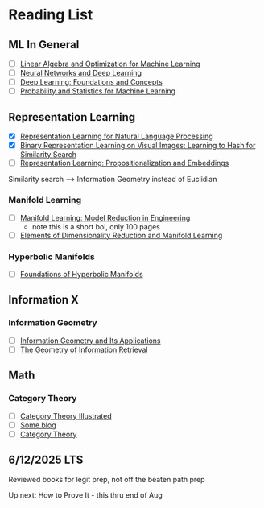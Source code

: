 # Reading List

## ML In General

- [ ] [Linear Algebra and Optimization for Machine Learning](https://www.amazon.com/Linear-Algebra-Optimization-Machine-Learning/dp/3030403432)
- [ ] [Neural Networks and Deep Learning](https://www.amazon.com/Neural-Networks-Deep-Learning-Textbook/dp/3031296419/)
- [ ] [Deep Learning: Foundations and Concepts](https://www.amazon.com/Deep-Learning-Foundations-Christopher-Bishop/dp/3031454677/)
- [ ] [Probability and Statistics for Machine Learning](https://www.amazon.com/Probability-Statistics-Machine-Learning-Textbook/dp/3031532813/)

## Representation Learning

- [x] [Representation Learning for Natural Language Processing](https://www.amazon.com/Representation-Learning-Natural-Language-Processing/dp/9819915996/ref=sr_1_2?)
- [x] [Binary Representation Learning on Visual Images: Learning to Hash for Similarity Search](https://www.amazon.com/Binary-Representation-Learning-Visual-Images-ebook/dp/B0CX83R73K/ref=tmm_kin_swatch_0?)
- [ ] [Representation Learning: Propositionalization and Embeddings](https://www.amazon.com/Representation-Learning-Propositionalization-Nada-Lavra%C4%8D/dp/3030688194/ref=tmm_pap_swatch_0)

Similarity search --> Information Geometry instead of Euclidian

### Manifold Learning

- [ ] [Manifold Learning: Model Reduction in Engineering](https://www.amazon.com/Manifold-Learning-Reduction-Engineering-SpringerBriefs/dp/3031527631/)
  - note this is a short boi, only 100 pages
- [ ] [Elements of Dimensionality Reduction and Manifold Learning](https://www.amazon.com/Elements-Dimensionality-Reduction-Manifold-Learning/dp/3031106016/)

### Hyperbolic Manifolds

- [ ] [Foundations of Hyperbolic Manifolds](https://www.amazon.com/Foundations-Hyperbolic-Manifolds-Graduate-Mathematics-ebook/dp/B07ZJFHMJP/ref=sr_1_9)

## Information X

### Information Geometry

- [ ] [Information Geometry and Its Applications](https://www.amazon.com/Information-Geometry-Applications-Mathematical-Sciences-ebook/dp/B01BDF0CQM/)
- [ ] [The Geometry of Information Retrieval](https://www.amazon.com/dp/0521838053/?coliid=I40KQGIL1NIM&colid=3M8G20A16V58O&psc=1&ref_=list_c_wl_lv_ov_lig_dp_it)

## Math

### Category Theory

- [ ] [Category Theory Illustrated](https://abuseofnotation.github.io/category-theory-illustrated/00_about/)
- [ ] [Some blog](https://k-bx.github.io/articles/boring-monoid-category.html)
- [ ] [Category Theory](https://www.amazon.com/Category-Theory-Oxford-Logic-Guides/dp/0199237182)

## 6/12/2025 LTS

Reviewed books for legit prep, not off the beaten path prep

Up next: How to Prove It - this thru end of Aug
